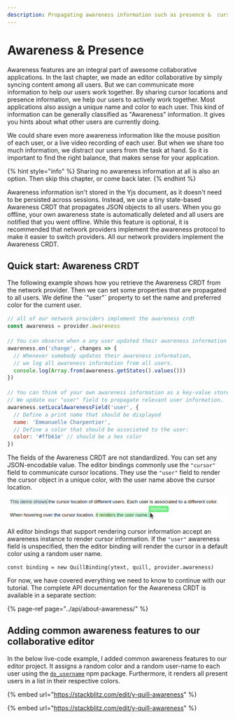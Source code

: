 ```yaml
---
description: Propagating awareness information such as presence &  cursor locations.
---
```


# Awareness & Presence

Awareness features are an integral part of awesome collaborative applications. In the last chapter, we made an editor collaborative by simply syncing content among all users. But we can communicate more information to help our users work together. By sharing cursor locations and presence information, we help our users to actively work together. Most applications also assign a unique name and color to each user. This kind of information can be generally classified as "Awareness" information. It gives you hints about what other users are currently doing.

We could share even more awareness information like the mouse position of each user, or a live video recording of each user. But when we share too much information, we distract our users from the task at hand. So it is important to find the right balance, that makes sense for your application.

{% hint style="info" %}
Sharing no awareness information at all is also an option. Then skip this chapter, or come back later. 
{% endhint %}

Awareness information isn't stored in the Yjs document, as it doesn't need to be persisted across sessions. Instead, we use a tiny state-based Awareness CRDT that propagates JSON objects to all users. When you go offline, your own awareness state is automatically deleted and all users are notified that you went offline. While this feature is optional, it is recommended that network providers implement the awareness protocol to make it easier to switch providers. All our network providers implement the Awareness CRDT. 

## Quick start: Awareness CRDT

The following example shows how you retrieve the Awareness CRDT from the network provider. Then we can set some properties that are propagated to all users. We define the \`"user"\` property to set the name and preferred color for the current user. 

```javascript
// all of our network providers implement the awareness crdt
const awareness = provider.awareness

// You can observe when a any user updated their awareness information
awareness.on('change', changes => {
  // Whenever somebody updates their awareness information,
  // we log all awareness information from all users.
  console.log(Array.from(awareness.getStates().values()))
})

// You can think of your own awareness information as a key-value store.
// We update our "user" field to propagate relevant user information.
awareness.setLocalAwarenessField('user', {
  // Define a print name that should be displayed
  name: 'Emmanuelle Charpentier',
  // Define a color that should be associated to the user:
  color: '#ffb61e' // should be a hex color
})
```

The fields of the Awareness CRDT are not standardized. You can set any JSON-encodable value. The editor bindings commonly use the `"cursor"` field to communicate cursor locations. They use the `"user"` field to render the cursor object in a unique color, with the user name above the cursor location.

![Example of y-quill using different colors.](../.gitbook/assets/awareness-cursors-small.png)

All editor bindings that support rendering cursor information accept an awareness instance to render cursor information. If the `"user"` awareness field is unspecified, then the editor binding will render the cursor in a default color using a random user name.

```text
const binding = new QuillBinding(ytext, quill, provider.awareness)
```

For now, we have covered everything we need to know to continue with our tutorial. The complete API documentation for the Awareness CRDT is available in a separate section:

{% page-ref page="../api/about-awareness/" %}

## Adding common awareness features to our collaborative editor

In the below live-code example, I added common awareness features to our editor project. It assigns a random color and a random user-name to each user using the [`do_username`](https://www.npmjs.com/package/do_username) npm package. Furthermore, it renders all present users in a list in their respective colors.

{% embed url="https://stackblitz.com/edit/y-quill-awareness" %}

{% embed url="https://stackblitz.com/edit/y-quill-awareness" %}





